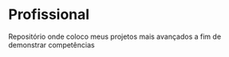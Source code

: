 # Profissional
Repositório onde coloco meus projetos mais avançados a fim de demonstrar competências
